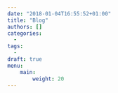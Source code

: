 ```yaml
---
date: "2018-01-04T16:55:52+01:00"
title: "Blog"
authors: []
categories:
  -
tags:
  -
draft: true
menu:
    main:
        weight: 20
---
```

